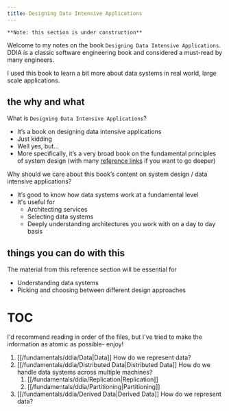 ```yaml
---
title: Designing Data Intensive Applications
---
```

`**Note: this section is under construction**`

Welcome to my notes on the book `Designing Data Intensive Applications`. DDIA is a classic software engineering book and considered a must-read by many engineers.

I used this book to learn a bit more about data systems in real world, large scale applications.

## the why and what

What is `Designing Data Intensive Applications`? 
- It’s a book on designing data intensive applications
- Just kidding
- Well yes, but…
- More specifically, it’s a very broad book on the fundamental principles of system design (with many [reference links](https://github.com/ept/ddia-references) if you want to go deeper)

Why should we care about this book’s content on system design / data intensive applications?
- It’s good to know how data systems work at a fundamental level
- It's useful for 
	- Architecting services
	- Selecting data systems
	- Deeply understanding architectures you work with on a day to day basis

## things you can do with this

The material from this reference section will be essential for
- Understanding data systems
- Picking and choosing between different design approaches

# TOC

I'd recommend reading in order of the files, but I've tried to make the information as atomic as possible- enjoy!

1. [[/fundamentals/ddia/Data|Data]] How do we represent data? 
1. [[/fundamentals/ddia/Distributed Data|Distributed Data]] How do we handle data systems across multiple machines?
	1. [[/fundamentals/ddia/Replication|Replication]] 
	2. [[/fundamentals/ddia/Partitioning|Partitioning]] 
2. [[/fundamentals/ddia/Derived Data|Derived Data]] How do we represent data? 
